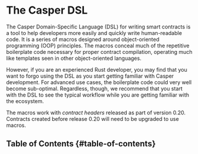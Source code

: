 # The Casper DSL

The Casper Domain-Specific Language (DSL) for writing smart contracts is a tool to help developers more easily and quickly write human-readable code. It is a series of macros designed around object-oriented programming (OOP) principles. The macros conceal much of the repetitive boilerplate code necessary for proper contract compilation, operating much like templates seen in other object-oriented languages.

However, if you are an experienced Rust developer, you may find that you want to forgo using the DSL as you start getting familiar with Casper development. For advanced use cases, the boilerplate code could very well become sub-optimal. Regardless, though, we recommend that you start with the DSL to see the typical workflow while you are getting familiar with the ecosystem.

The macros work with _contract headers_ released as part of version 0.20. Contracts created before release 0.20 will need to be upgraded to use macros.

## Table of Contents {#table-of-contents}
